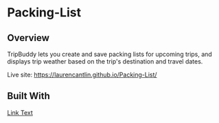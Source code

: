# Packing-List
## Overview
TripBuddy lets you create and save packing lists for upcoming trips, and displays trip weather based on the trip's destination and travel dates.

Live site: https://laurencantlin.github.io/Packing-List/

## Built With
[Link Text](https://developers.google.com/places/web-service/autocomplete)
